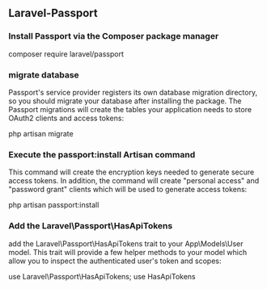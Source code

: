 
## Laravel-Passport

### Install Passport via the Composer package manager

composer require laravel/passport

### migrate  database 

Passport's service provider registers its own database migration directory, so you should migrate your database after installing the package. The Passport migrations will create the tables your application needs to store OAuth2 clients and access tokens:

php artisan migrate



### Execute the passport:install Artisan command

This command will create the encryption keys needed to generate secure access tokens. In addition, the command will create "personal access" and "password grant" clients which will be used to generate access tokens:

php artisan passport:install

### Add the Laravel\Passport\HasApiTokens
add the Laravel\Passport\HasApiTokens trait to your App\Models\User model. This trait will provide a few helper methods to your model which allow you to inspect the authenticated user's token and scopes:

use Laravel\Passport\HasApiTokens;
use HasApiTokens
